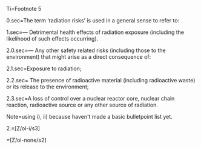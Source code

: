 Ti=Footnote 5

0.sec=The term ‘radiation risks’ is used in a general sense to refer to:

1.sec=— Detrimental health effects of radiation exposure (including the likelihood of such effects occurring).

2.0.sec=— Any other safety related risks (including those to the environment) that might arise as a direct consequence of:

2.1.sec=Exposure to radiation;

2.2.sec= The presence of radioactive material (including radioactive waste) or its release to the environment;

2.3.sec=A loss of control over a nuclear reactor core, nuclear chain reaction, radioactive source or any other source of radiation.

Note=using i), ii) because haven't made a basic bulletpoint list yet. 

2.=[Z/ol-i/s3]

=[Z/ol-none/s2]